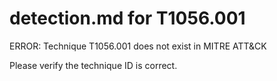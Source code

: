 # detection.md for T1056.001

ERROR: Technique T1056.001 does not exist in MITRE ATT&CK

Please verify the technique ID is correct.